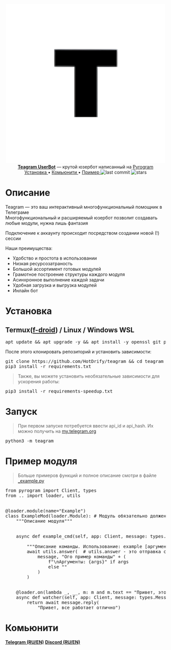 <p align="center">
    <img src="./assets/bot_avatar.png" width="500" alt="teagram-UB">
    <br>
    <b><a href="https://t.me/UBteagram">Teagram UserBot</a></b> — крутой юзербот написанный на <a href="https://github.com/pyrogram/pyrogram">Pyrogram</a>
    <br>
    <a href='https://github.com/hotdrify/teagram#установка'>
        Установка
    </a>
    •
    <a href='https://github.com/hotdrify/teagram#комьюнити'>
        Комьюнити
    </a>
    •
    <a href='https://github.com/hotdrify/teagram#пример-модуля'>
        Пример
    </a>
    <img alt="last commit" src="https://img.shields.io/github/last-commit/HotDrify/teagram?style=for-the-badge">
    <img alt="stars" src="https://img.shields.io/github/stars/HotDrify/teagram?style=for-the-badge">
</p>



<h1>Описание</h1>

Teagram — это ваш интерактивный многофункциональный помощник в Телеграме  
Многофункциональный и расширяемый юзербот позволит создавать любые модули, нужна лишь фантазия

Подключение к аккаунту происходит посредством создании новой (!) сессии

Наши преимущества:
<ul>
    <li>Удобство и простота в использовании</li>
    <li>Низкая ресурсозатраность</li>
    <li>Большой ассортимент готовых модулей</li>
    <li>Грамотное построение структуры каждого модуля</li>
    <li>Асинхронное выполнение каждой задачи</li>
    <li>Удобная загрузка и выгрузка модулей</li>
    <li>Инлайн бот</li>
</ul>

<h1>Установка</h1>
<h2>Termux(<a href='https://f-droid.org/en/packages/com.termux/'>f-droid</a>) / Linux / Windows WSL</h2>
<pre lang="bash">
apt update && apt upgrade -y && apt install -y openssl git python3 python3-pip
</pre>

После этого клонировать репозиторий и установить зависимости:

<pre lang="bash">
git clone https://github.com/HotDrify/teagram && cd teagram 
pip3 install -r requirements.txt
</pre>

> Также, вы можете установить необязательные зависимости для ускорения работы:

<pre lang="bash">
pip3 install -r requirements-speedup.txt
</pre>


<h1>Запуск</h1>

> При первом запуске потребуется ввести api_id и api_hash. Их можно получить на <a href="https://my.telegram.org">my.telegram.org</a>

<pre lang="bash">
python3 -m teagram
</pre>

<h1>Пример модуля</h1>

> Больше примеров функций и полное описание смотри в файле <a href="./teagram/modules/_example.py">_example.py</a>

<pre lang="python">
from pyrogram import Client, types
from .. import loader, utils


@loader.module(name="Example")
class ExampleMod(loader.Module): # Модуль обязательно должен заканчиваться на Mod
    """Описание модуля"""


    async def example_cmd(self, app: Client, message: types.Message, args: str):  # _cmd на конце функции чтобы обозначить команду
                                                                                  # args - аргументы после команды. необязательный аргумент
        """Описание команды. Использование: example [аргументы]"""
        await utils.answer(  # utils.answer - это отправка сообщений, код можно посмотреть в utils
            message, "Ого пример команды" + (
                f"\nАргументы: {args}" if args
                else ""
            )
        )


    @loader.on(lambda _, __, m: m and m.text == "Привет, это вотчер детка")
    async def watcher(self, app: Client, message: types.Message):  # watcher - функция которая работает при получении нового сообщения
        return await message.reply(
            "Привет, все работает отлично")
</pre>
<h1>Комьюнити</h1>
<b><a href="https://t.me/UBteagram">Telegram (RU/EN)</a></b>
<b><a href="https://discord.gg/s37xWt9Rr7">Discord (RU/EN)</a></b>